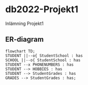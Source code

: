 # db2022-Projekt1
Inlämning Projekt1

## ER-diagram
```mermaid
flowchart TD;
STUDENT ||--o{ StudentSchool : has  
SCHOOL ||--o{ StudentSchool : has  
STUDENT --x PHONENUMBERS : has  
STUDENT --> HOBBIES : has  
STUDENT --> StudentGrades : has  
GRADES --> StudentGrades : has;
```
